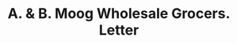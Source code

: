 ---
doi: 10.7916/D88K8N25
date_other: '1880'
date_other_textual: 1880-1889
form: correspondence
genre:
- Letters (correspondence)
name:
- A. & B. Moog Wholesale Grocers
object_in_context_url: https://biggert.cul.columbia.edu/items/view/ave_biggert_00002
subject_hierarchical_geographic:
- Mobile, Alabama, United States
subject_name:
- A. & B. Moog Wholesale Grocers
title: A. & B. Moog Wholesale Grocers. Letter
sort_title: A. & B. Moog Wholesale Grocers. Letter
call_number: ave_biggert_00002
coordinates:
- 30.694444444444446,-88.04305555555555
pid: ave_biggert_00002
identifiers: ave_biggert_00002
permalink: /biggert/ave_biggert_00002/
layout: iiif-image-page
---